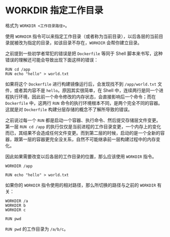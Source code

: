 # WORKDIR 指定工作目录

格式为 `WORKDIR <工作目录路径>`。

使用 `WORKDIR` 指令可以来指定工作目录（或者称为当前目录），以后各层的当前目录就被改为指定的目录，如该目录不存在，`WORKDIR` 会帮你建立目录。

之前提到一些初学者常犯的错误是把 `Dockerfile` 等同于 Shell 脚本来书写，这种错误的理解还可能会导致出现下面这样的错误：

```docker
RUN cd /app
RUN echo "hello" > world.txt
```

如果将这个 `Dockerfile` 进行构建镜像运行后，会发现找不到 `/app/world.txt` 文件，或者其内容不是 `hello`。原因其实很简单，在 Shell 中，连续两行是同一个进程执行环境，因此前一个命令修改的内存状态，会直接影响后一个命令；而在 `Dockerfile` 中，这两行 `RUN` 命令的执行环境根本不同，是两个完全不同的容器。这就是对 `Dockerfile` 构建分层存储的概念不了解所导致的错误。

之前说过每一个 `RUN` 都是启动一个容器、执行命令、然后提交存储层文件变更。第一层 `RUN cd /app` 的执行仅仅是当前进程的工作目录变更，一个内存上的变化而已，其结果不会造成任何文件变更。而到第二层的时候，启动的是一个全新的容器，跟第一层的容器更完全没关系，自然不可能继承前一层构建过程中的内存变化。

因此如果需要改变以后各层的工作目录的位置，那么应该使用 `WORKDIR` 指令。

```docker
WORKDIR /app

RUN echo "hello" > world.txt
```

如果你的 `WORKDIR` 指令使用的相对路径，那么所切换的路径与之前的 `WORKDIR` 有关：

```docker
WORKDIR /a
WORKDIR b
WORKDIR c

RUN pwd
```

`RUN pwd` 的工作目录为 `/a/b/c`。
